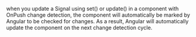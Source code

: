 when you update a Signal using set() or update() in a component with OnPush change detection, the component will automatically be marked by Angular to be checked for changes. As a result, Angular will automatically update the component on the next change detection cycle.
